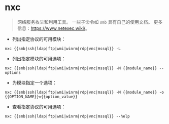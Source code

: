 # nxc

> 网络服务枚举和利用工具。
> 一些子命令如 `smb` 具有自己的使用文档。
> 更多信息：<https://www.netexec.wiki/>。

- 列出指定协议的可用模块：

`nxc {{smb|ssh|ldap|ftp|wmi|winrm|rdp|vnc|mssql}} -L`

- 列出指定模块的可用选项：

`nxc {{smb|ssh|ldap|ftp|wmi|winrm|rdp|vnc|mssql}} -M {{module_name}} --options`

- 为模块指定一个选项：

`nxc {{smb|ssh|ldap|ftp|wmi|winrm|rdp|vnc|mssql}} -M {{module_name}} -o {{OPTION_NAME}}={{option_value}}`

- 查看指定协议的可用选项：

`nxc {{smb|ssh|ldap|ftp|wmi|winrm|rdp|vnc|mssql}} --help`